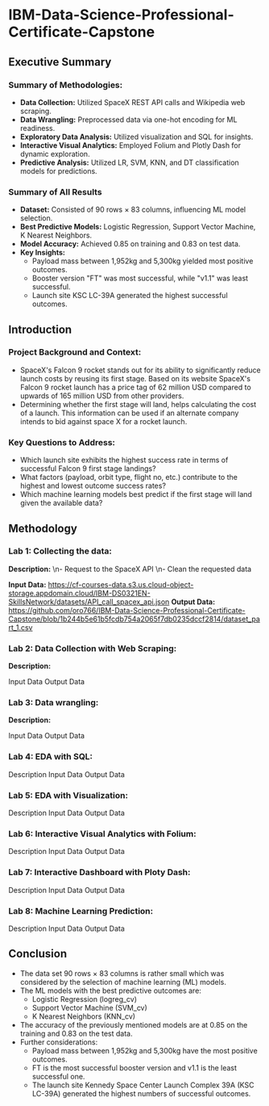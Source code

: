 # IBM-Data-Science-Professional-Certificate-Capstone

## Executive Summary

### Summary of Methodologies:
- **Data Collection:** Utilized SpaceX REST API calls and Wikipedia web scraping.
- **Data Wrangling:** Preprocessed data via one-hot encoding for ML readiness.
- **Exploratory Data Analysis:** Utilized visualization and SQL for insights.
- **Interactive Visual Analytics:** Employed Folium and Plotly Dash for dynamic exploration.
- **Predictive Analysis:** Utilized LR, SVM, KNN, and DT classification models for predictions.

### Summary of All Results
- **Dataset:** Consisted of 90 rows × 83 columns, influencing ML model selection.
- **Best Predictive Models:** Logistic Regression, Support Vector Machine, K Nearest Neighbors.
- **Model Accuracy:** Achieved 0.85 on training and 0.83 on test data.
- **Key Insights:**
    - Payload mass between 1,952kg and 5,300kg yielded most positive outcomes.
    - Booster version "FT" was most successful, while "v1.1" was least successful.
    - Launch site KSC LC-39A generated the highest successful outcomes.

## Introduction

### Project Background and Context:
- SpaceX's Falcon 9 rocket stands out for its ability to significantly reduce launch costs by reusing its first stage.      Based on its website SpaceX's Falcon 9 rocket launch  has a price tag of 62 million USD compared to upwards of 165        million USD from other providers.
- Determining whether the first stage will land, helps calculating the cost of a launch. This information can be used if    an alternate company intends to bid against space X for a rocket launch.

### Key Questions to Address:
- Which launch site exhibits the highest success rate in terms of successful Falcon 9 first stage landings? 
- What factors (payload, orbit type, flight no, etc.) contribute to the highest and lowest outcome success rates? 
- Which machine learning models best predict if the first stage will land given the available data?

## Methodology

### Lab 1: Collecting the data:
**Description:** 
    \n- Request to the SpaceX API
    \n- Clean the requested data

**Input Data:**     https://cf-courses-data.s3.us.cloud-object-storage.appdomain.cloud/IBM-DS0321EN-SkillsNetwork/datasets/API_call_spacex_api.json
**Output Data:**    https://github.com/oro766/IBM-Data-Science-Professional-Certificate-Capstone/blob/1b244b5e61b5fcdb754a2065f7db0235dccf2814/dataset_part_1.csv

### Lab 2: Data Collection with Web Scraping:
**Description:** 

Input Data
Output Data

### Lab 3: Data wrangling: 
**Description:**

Input Data
Output Data

### Lab 4: EDA with SQL: 
Description
Input Data
Output Data

### Lab 5: EDA with Visualization:
Description
Input Data
Output Data

### Lab 6: Interactive Visual Analytics with Folium:
Description
Input Data
Output Data

### Lab 7: Interactive Dashboard with Ploty Dash: 
Description
Input Data
Output Data

### Lab 8: Machine Learning Prediction:
Description
Input Data
Output Data

## Conclusion
- The data set 90 rows × 83 columns is rather small which was considered by the selection of machine learning (ML) models.
- The ML models with the best predictive outcomes are:
    - Logistic Regression (logreg_cv)
    - Support Vector Machine (SVM_cv)
    - K Nearest Neighbors (KNN_cv)
- The accuracy of the previously mentioned models are at 0.85 on the training and 0.83 on the test data.
- Further considerations:
    - Payload mass between 1,952kg and 5,300kg have the most positive outcomes.
    - FT is the most successful booster version and v1.1 is the least successful one. 
    - The launch site Kennedy Space Center Launch Complex 39A (KSC LC-39A) generated the highest numbers of successful          outcomes.

